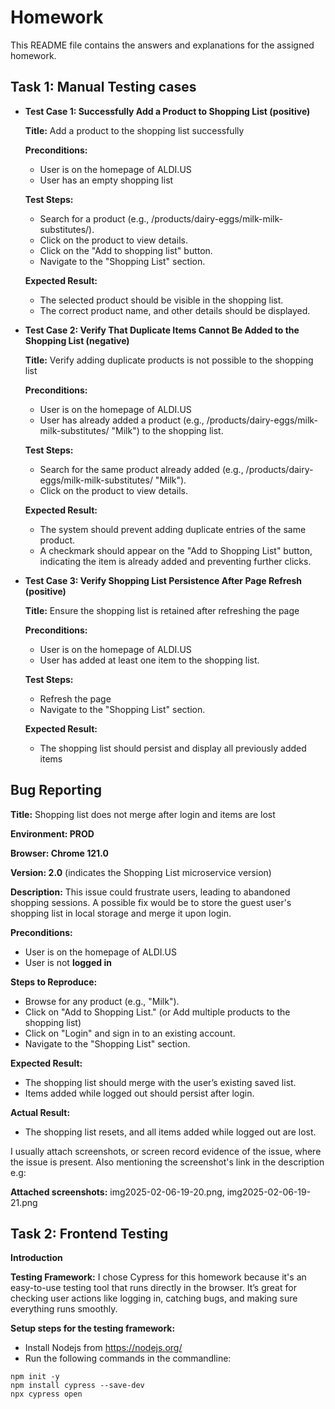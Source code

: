 # Homework

This README file contains the answers and explanations for the assigned homework.

## Task 1: Manual Testing cases

- **Test Case 1: Successfully Add a Product to Shopping List (positive)**

  **Title:** Add a product to the shopping list successfully

  **Preconditions:** 
    - User is on the homepage of ALDI.US
    - User has an empty shopping list
  
  **Test Steps:**
    - Search for a product (e.g., /products/dairy-eggs/milk-milk-substitutes/).
    - Click on the product to view details.
    - Click on the "Add to shopping list" button.
    - Navigate to the "Shopping List" section.

  **Expected Result:**
    - The selected product should be visible in the shopping list.
    - The correct product name, and other details should be displayed.

- **Test Case 2: Verify That Duplicate Items Cannot Be Added to the Shopping List (negative)**

  **Title:** Verify adding duplicate products is not possible to the shopping list

  **Preconditions:**
    - User is on the homepage of ALDI.US
    - User has already added a product (e.g., /products/dairy-eggs/milk-milk-substitutes/ "Milk") to the shopping list.

  **Test Steps:**
    - Search for the same product already added (e.g., /products/dairy-eggs/milk-milk-substitutes/ "Milk").
    - Click on the product to view details.

  **Expected Result:**
    - The system should prevent adding duplicate entries of the same product.
    - A checkmark should appear on the "Add to Shopping List" button, indicating the item is already added and preventing further clicks.

- **Test Case 3: Verify Shopping List Persistence After Page Refresh (positive)**

  **Title:** Ensure the shopping list is retained after refreshing the page

  **Preconditions:**
    - User is on the homepage of ALDI.US
    - User has added at least one item to the shopping list.

  **Test Steps:**
    - Refresh the page
    - Navigate to the "Shopping List" section.

  **Expected Result:**
    - The shopping list should persist and display all previously added items

## Bug Reporting 
  **Title:** Shopping list does not merge after login and items are lost

  **Environment: PROD**

  **Browser: Chrome 121.0**

  **Version: 2.0** (indicates the Shopping List microservice version)

  **Description:**
  This issue could frustrate users, leading to abandoned shopping sessions. A possible fix would be to store the guest user's shopping list in local storage and merge it upon login.

  **Preconditions:**
  - User is on the homepage of ALDI.US
  - User is not **logged in**

  **Steps to Reproduce:**
  - Browse for any product (e.g., "Milk").
  - Click on "Add to Shopping List." (or Add multiple products to the shopping list)
  - Click on "Login" and sign in to an existing account.
  - Navigate to the "Shopping List" section.

  **Expected Result:**
  - The shopping list should merge with the user’s existing saved list.
  - Items added while logged out should persist after login.

  **Actual Result:**
  - The shopping list resets, and all items added while logged out are lost.

  I usually attach screenshots, or screen record evidence of the issue, where the issue is present. Also mentioning the screenshot's link in the description e.g:
  
  **Attached screenshots:** img2025-02-06-19-20.png, img2025-02-06-19-21.png

## Task 2: Frontend Testing

  **Introduction**

  **Testing Framework:** I chose Cypress for this homework because it's an easy-to-use testing tool that runs directly in the browser. It’s great for checking user actions like logging in, catching bugs, and making sure everything runs smoothly.

  **Setup steps for the testing framework:**
  - Install Nodejs from https://nodejs.org/
  - Run the following commands in the commandline:
  ```
  npm init -y
  npm install cypress --save-dev
  npx cypress open
  ```

